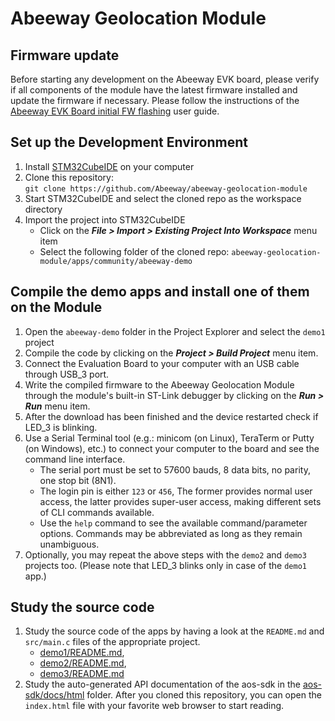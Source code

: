 
# Abeeway Geolocation Module

## Firmware update

Before starting any development on the Abeeway EVK board, please verify if all components of the module have the latest firmware installed and update the firmware if necessary. Please follow the instructions of the [Abeeway EVK Board initial FW flashing](docs/first_flash.md) user guide.

## Set up the Development Environment

1. Install [STM32CubeIDE](https://www.st.com/en/development-tools/stm32cubeide.html) on your computer
2. Clone this repository:  
   `git clone https://github.com/Abeeway/abeeway-geolocation-module`
3. Start STM32CubeIDE and select the cloned repo as the workspace directory
4. Import the project into STM32CubeIDE
   - Click on the **_File > Import > Existing Project Into Workspace_** menu item
   - Select the following folder of the cloned repo: `abeeway-geolocation-module/apps/community/abeeway-demo`

## Compile the demo apps and install one of them on the Module

1. Open the `abeeway-demo` folder in the Project Explorer and select the `demo1` project
2. Compile the code by clicking on the **_Project > Build Project_** menu item.
3. Connect the Evaluation Board to your computer with an USB cable through USB_3 port.
4. Write the compiled firmware to the Abeeway Geolocation Module through the module's built-in ST-Link debugger by clicking on the **_Run > Run_** menu item.
5. After the download has been finished and the device restarted check if LED_3 is blinking.
6. Use a Serial Terminal tool (e.g.: minicom (on Linux), TeraTerm or Putty (on Windows), etc.) to connect your computer to the board and see the command line interface.
   - The serial port must be set to 57600 bauds, 8 data bits, no parity, one stop bit (8N1).
   - The login pin is either `123` or `456`, The former provides normal user access, the latter provides super-user access, making different sets of CLI commands available.
   - Use the `help` command to see the available command/parameter options. Commands may be abbreviated as long as they remain unambiguous.
7. Optionally, you may repeat the above steps with the `demo2` and `demo3` projects too. (Please note that LED_3 blinks only in case of the `demo1` app.)

## Study the source code

1. Study the source code of the apps by having a look at the `README.md` and `src/main.c` files of the appropriate project.
   - [demo1/README.md](apps/abeeway-demo/demo1/README.md),
   - [demo2/README.md](apps/abeeway-demo/demo2/README.md),
   - [demo3/README.md](apps/abeeway-demo/demo1/README.md)
2. Study the auto-generated API documentation of the aos-sdk in the [aos-sdk/docs/html](aos-sdk/docs/html) folder. After you cloned this repository, you can open the `index.html` file with your favorite web browser to start reading.

